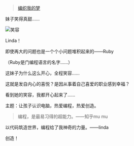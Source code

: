 > [编织我的梦](http://open.163.com/movie/2016/3/9/8/MBGMVFIOK_MBGN2S098.html)

妹子笑得真甜……


![笑容](http://upload-images.jianshu.io/upload_images/197369-af9254a8a37810ef.png?imageMogr2/auto-orient/strip%7CimageView2/2/w/1240)

Linda！

即使再大的问题也是一个个小问题堆积起来的——Ruby

（Ruby是门编程语言的名字……）

这妹子为什么这么开心，全程笑容……

这就是发自内心的喜悦？是因从事着自己喜爱的职业感到幸福？

看到她的笑容，我都开心起来了……

主题：让孩子认识电脑，热爱编程，热爱创造。

> 编程，是最易习得的超能力。——知乎mu mu

以代码筑造世界，编程给了我神奇的力量。——linda

创造！
